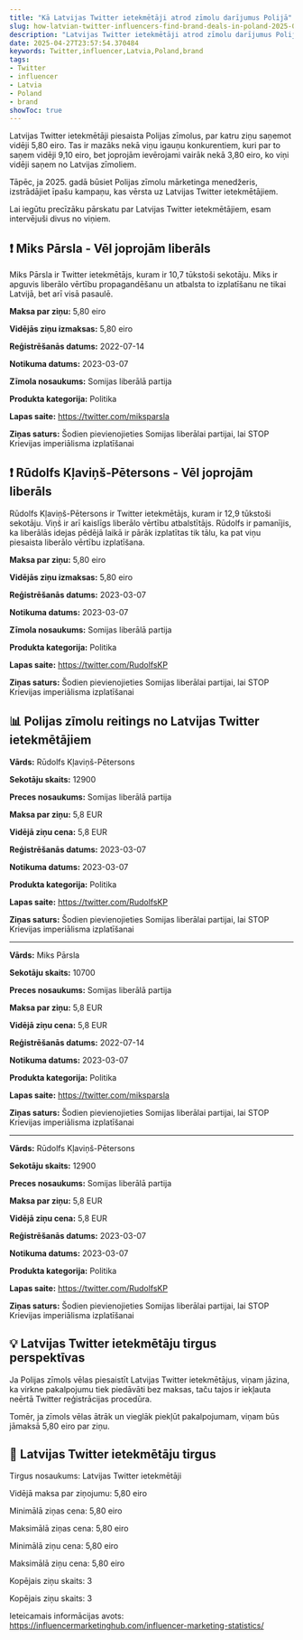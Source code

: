 ```yaml
---
title: "Kā Latvijas Twitter ietekmētāji atrod zīmolu darījumus Polijā"
slug: how-latvian-twitter-influencers-find-brand-deals-in-poland-2025-04-27
description: "Latvijas Twitter ietekmētāji atrod zīmolu darījumus Polijā, par katru ziņu saņemot vidēji 5,80 eiro."
date: 2025-04-27T23:57:54.370484
keywords: Twitter,influencer,Latvia,Poland,brand
tags:
- Twitter
- influencer
- Latvia
- Poland
- brand
showToc: true
---
```


Latvijas Twitter ietekmētāji piesaista Polijas zīmolus, par katru ziņu saņemot vidēji 5,80 eiro. Tas ir mazāks nekā viņu igauņu konkurentiem, kuri par to saņem vidēji 9,10 eiro, bet joprojām ievērojami vairāk nekā 3,80 eiro, ko viņi vidēji saņem no Latvijas zīmoliem.

Tāpēc, ja 2025. gadā būsiet Polijas zīmolu mārketinga menedžeris, izstrādājiet īpašu kampaņu, kas vērsta uz Latvijas Twitter ietekmētājiem.

Lai iegūtu precīzāku pārskatu par Latvijas Twitter ietekmētājiem, esam intervējuši divus no viņiem.

## ❗ Miks Pārsla - Vēl joprojām liberāls

Miks Pārsla ir Twitter ietekmētājs, kuram ir 10,7 tūkstoši sekotāju. Miks ir apguvis liberālo vērtību propagandēšanu un atbalsta to izplatīšanu ne tikai Latvijā, bet arī visā pasaulē.

**Maksa par ziņu:** 5,80 eiro

**Vidējās ziņu izmaksas:** 5,80 eiro

**Reģistrēšanās datums:** 2022-07-14

**Notikuma datums:** 2023-03-07

**Zīmola nosaukums:** Somijas liberālā partija

**Produkta kategorija:** Politika

**Lapas saite:** https://twitter.com/miksparsla

**Ziņas saturs:** Šodien pievienojieties Somijas liberālai partijai, lai STOP Krievijas imperiālisma izplatīšanai

## ❗ Rūdolfs Kļaviņš-Pētersons - Vēl joprojām liberāls

Rūdolfs Kļaviņš-Pētersons ir Twitter ietekmētājs, kuram ir 12,9 tūkstoši sekotāju. Viņš ir arī kaislīgs liberālo vērtību atbalstītājs. Rūdolfs ir pamanījis, ka liberālās idejas pēdējā laikā ir pārāk izplatītas tik tālu, ka pat viņu piesaista liberālo vērtību izplatīšana.

**Maksa par ziņu:** 5,80 eiro

**Vidējās ziņu izmaksas:** 5,80 eiro

**Reģistrēšanās datums:** 2023-03-07

**Notikuma datums:** 2023-03-07

**Zīmola nosaukums:** Somijas liberālā partija

**Produkta kategorija:** Politika

**Lapas saite:** https://twitter.com/RudolfsKP

**Ziņas saturs:** Šodien pievienojieties Somijas liberālai partijai, lai STOP Krievijas imperiālisma izplatīšanai

## 📊 Polijas zīmolu reitings no Latvijas Twitter ietekmētājiem

**Vārds:** Rūdolfs Kļaviņš-Pētersons

**Sekotāju skaits:** 12900

**Preces nosaukums:** Somijas liberālā partija

**Maksa par ziņu:** 5,8 EUR

**Vidējā ziņu cena:** 5,8 EUR

**Reģistrēšanās datums:** 2023-03-07

**Notikuma datums:** 2023-03-07

**Produkta kategorija:** Politika

**Lapas saite:** https://twitter.com/RudolfsKP

**Ziņas saturs:** Šodien pievienojieties Somijas liberālai partijai, lai STOP Krievijas imperiālisma izplatīšanai

---

**Vārds:** Miks Pārsla

**Sekotāju skaits:** 10700

**Preces nosaukums:** Somijas liberālā partija

**Maksa par ziņu:** 5,8 EUR

**Vidējā ziņu cena:** 5,8 EUR

**Reģistrēšanās datums:** 2022-07-14

**Notikuma datums:** 2023-03-07

**Produkta kategorija:** Politika

**Lapas saite:** https://twitter.com/miksparsla

**Ziņas saturs:** Šodien pievienojieties Somijas liberālai partijai, lai STOP Krievijas imperiālisma izplatīšanai

---

**Vārds:** Rūdolfs Kļaviņš-Pētersons

**Sekotāju skaits:** 12900

**Preces nosaukums:** Somijas liberālā partija

**Maksa par ziņu:** 5,8 EUR

**Vidējā ziņu cena:** 5,8 EUR

**Reģistrēšanās datums:** 2023-03-07

**Notikuma datums:** 2023-03-07

**Produkta kategorija:** Politika

**Lapas saite:** https://twitter.com/RudolfsKP

**Ziņas saturs:** Šodien pievienojieties Somijas liberālai partijai, lai STOP Krievijas imperiālisma izplatīšanai

## 💡 Latvijas Twitter ietekmētāju tirgus perspektīvas

Ja Polijas zīmols vēlas piesaistīt Latvijas Twitter ietekmētājus, viņam jāzina, ka virkne pakalpojumu tiek piedāvāti bez maksas, taču tajos ir iekļauta neērtā Twitter reģistrācijas procedūra.

Tomēr, ja zīmols vēlas ātrāk un vieglāk piekļūt pakalpojumam, viņam būs jāmaksā 5,80 eiro par ziņu.

## 📢 Latvijas Twitter ietekmētāju tirgus

Tirgus nosaukums: Latvijas Twitter ietekmētāji

Vidējā maksa par ziņojumu: 5,80 eiro

Minimālā ziņas cena: 5,80 eiro

Maksimālā ziņas cena: 5,80 eiro

Minimālā ziņu cena: 5,80 eiro

Maksimālā ziņu cena: 5,80 eiro

Kopējais ziņu skaits: 3

Kopējais ziņu skaits: 3

Ieteicamais informācijas avots: https://influencermarketinghub.com/influencer-marketing-statistics/